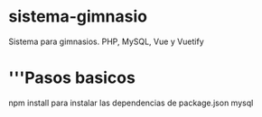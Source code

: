 # sistema-gimnasio
 Sistema para gimnasios. PHP, MySQL, Vue y Vuetify
# '''Pasos basicos
 npm install para instalar las dependencias de package.json mysql 
 
